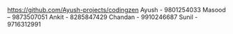 https://github.com/Ayush-projects/codingzen
Ayush - 9801254033
Masood – 9873507051
Ankit - 8285847429
Chandan - 9910246687
Sunil - 9716312991
